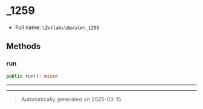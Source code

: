 
# _1259





* Full name: `\Zotlabs\Update\_1259`




## Methods


### run



```php
public run(): mixed
```












***


***
> Automatically generated on 2025-03-15
